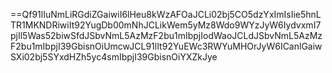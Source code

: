 ==Qf91lIuNmLiRGdiZGaiwiI6lHeu8kWzAFOaJCLi02bj5CO5dzYxImIsIie5hnLTR1MKNDRiwiIt92YugDb00mNhJCLikWem5yMz8Wdo9WYzJyW6IydvxmI7pjIl5Was52biwSfdJSbvNmL5AzMzF2bu1mIbpjIodWaoJCLdJSbvNmL5AzMzF2bu1mIbpjI39GbisnOiUmcwJCL91lIt92YuEWc3RWYuMHOrJyW6ICanlGaiwSXi02bj5SYxdHZh5yc4smIbpjI39GbisnOiYXZkJye